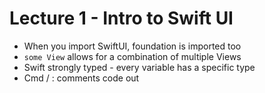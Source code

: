 # Lecture 1 - Intro to Swift UI

* When you import SwiftUI, foundation is imported too
* `some View`  allows for a combination of multiple Views
* Swift strongly typed - every variable has a specific type
* Cmd / : comments code out

